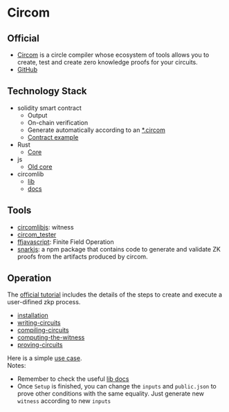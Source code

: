 # Circom

## Official
* [Circom](https://docs.circom.io/) is a circle compiler whose ecosystem of tools allows you to create, test and create zero knowledge proofs for your circuits.
* [GitHub](https://github.com/iden3)

## Technology Stack
* solidity smart contract 
    * Output
    * On-chain verification
    * Generate automatically according to an [*.circom](https://github.com/xiyu1984/ZK-Cook/blob/main/simpleZKP/simpleCircle.circom)
    * [Contract example](https://github.com/xiyu1984/ZK-Cook/blob/main/simpleZKP/simpleCircle_js/verifier.sol)
* Rust
    * [Core](https://github.com/iden3/circom)
* js
    * [Old core](https://github.com/iden3/circom_old)
* circomlib
    * [lib](https://github.com/iden3/circomlib)
    * [docs](https://docs.circom.io/circom-language/signals/)

## Tools
* [circomlibjs](https://github.com/iden3/circomlibjs): witness
* [circom_tester](https://github.com/iden3/circom_tester)
* [ffjavascript](https://github.com/iden3/ffjavascript): Finite Field Operation
* [snarkjs](https://github.com/iden3/snarkjs): a npm package that contains code to generate and validate ZK proofs from the artifacts produced by circom.

## Operation
The [official tutorial](https://docs.circom.io/getting-started/installation/) includes the details of the steps to create and execute a user-difined zkp process.  
* [installation](https://docs.circom.io/getting-started/installation/)
* [writing-circuits](https://docs.circom.io/getting-started/writing-circuits/)
* [compiling-circuits](https://docs.circom.io/getting-started/compiling-circuits/)
* [computing-the-witness](https://docs.circom.io/getting-started/computing-the-witness/)
* [proving-circuits](https://docs.circom.io/getting-started/proving-circuits/)

Here is a simple [use case](https://github.com/xiyu1984/ZK-Cook/tree/main/simpleZKP).  
Notes:  
* Remember to check the useful [lib docs](https://docs.circom.io/circom-language/signals/)
* Once `Setup` is finished, you can change the `inputs` and `public.json` to prove other conditions with the same equality. Just generate new `witness` according to new `inputs`
